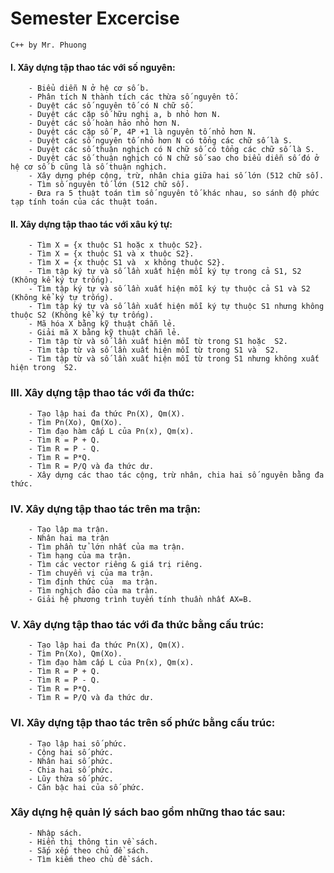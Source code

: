 # Semester Excercise
    C++ by Mr. Phuong
 
 #### I. Xây dựng tập thao tác với số nguyên:
 
        - Biểu diễn N ở hệ cơ số b.
        - Phân tích N thành tích các thừa số nguyên tố.
        - Duyệt các số nguyên tố có N chữ số.
        - Duyệt các cặp số hữu nghị a, b nhỏ hơn N.
        - Duyệt các số hoàn hảo nhỏ hơn N.
        - Duyệt các cặp số P, 4P +1 là nguyên tố nhỏ hơn N.
        - Duyệt các số nguyên tố nhỏ hơn N có tổng các chữ số là S.
        - Duyệt các số thuận nghịch có N chữ số có tổng các chữ số là S.
        - Duyệt các số thuận nghịch có N chữ số sao cho biểu diễn số đó ở hệ cơ số b cũng là số thuận nghịch.
        - Xây dựng phép cộng, trừ, nhân chia giữa hai số lớn (512 chữ số).
        - Tìm số nguyên tố lớn (512 chữ số).
        - Đưa ra 5 thuật toán tìm số nguyên tố khác nhau, so sánh độ phức tạp tính toán của các thuật toán.
        
#### II.  Xây dựng tập thao tác với xâu ký tự:
 
        - Tìm X = {x thuộc S1 hoặc x thuộc S2}.
        - Tìm X = {x thuộc S1 và x thuộc S2}.
        - Tìm X = {x thuộc S1 và  x không thuộc S2}.
        - Tìm tập ký tự và số lần xuất hiện mỗi ký tự trong cả S1, S2 (Không kể ký tự trống).
        - Tìm tập ký tự và số lần xuất hiện mỗi ký tự thuộc cả S1 và S2 (Không kể ký tự trống).
        - Tìm tập ký tự và số lần xuất hiện mỗi ký tự thuộc S1 nhưng không thuộc S2 (Không kể ký tự trống).
        - Mã hóa X bằng kỹ thuật chẵn lẻ.
        - Giải mã X bằng kỹ thuật chẵn lẻ.
        - Tìm tập từ và số lần xuất hiện mỗi từ trong S1 hoặc  S2.
        - Tìm tập từ và số lần xuất hiện mỗi từ trong S1 và  S2.
        - Tìm tập từ và số lần xuất hiện mỗi từ trong S1 nhưng không xuất hiện trong  S2.
        
### III. Xây dựng tập thao tác với đa thức:

        - Tạo lập hai đa thức Pn(X), Qm(X).
        - Tìm Pn(Xo), Qm(Xo).
        - Tìm đạo hàm cấp L của Pn(x), Qm(x).
        - Tìm R = P + Q.
        - Tìm R = P - Q.
        - Tìm R = P*Q.
        - Tìm R = P/Q và đa thức dư.
        - Xây dựng các thao tác cộng, trừ nhân, chia hai số nguyên bằng đa thức.
        
### IV. Xây dựng tập thao tác trên ma trận:

        - Tạo lập ma trận.
        - Nhân hai ma trận 
        - Tìm phần tử lớn nhất của ma trận. 
        - Tìm hạng của ma trận.
        - Tìm các vector riêng & giá trị riêng.
        - Tìm chuyển vị của ma trận.
        - Tìm định thức của  ma trận.
        - Tìm nghịch đảo của ma trận.
        - Giải hệ phương trình tuyến tính thuần nhất AX=B.
        
### V. Xây dựng tập thao tác với đa thức bằng cấu trúc:

        - Tạo lập hai đa thức Pn(X), Qm(X).
        - Tìm Pn(Xo), Qm(Xo).
        - Tìm đạo hàm cấp L của Pn(x), Qm(x).
        - Tìm R = P + Q.
        - Tìm R = P - Q.
        - Tìm R = P*Q.
        - Tìm R = P/Q và đa thức dư.

### VI. Xây dựng tập thao tác trên số phức bằng cấu trúc:

        - Tạo lập hai số phức.
        - Cộng hai số phức.
        - Nhân hai số phức.
        - Chia hai số phức.
        - Lũy thừa số phức.
        - Căn bậc hai của số phức.

### Xây dựng hệ quản lý sách bao gồm những thao tác sau:
        - Nhập sách.
        - Hiển thị thông tin về sách.
        - Sắp xếp theo chủ đề sách.
        - Tìm kiếm theo chủ đề sách.

